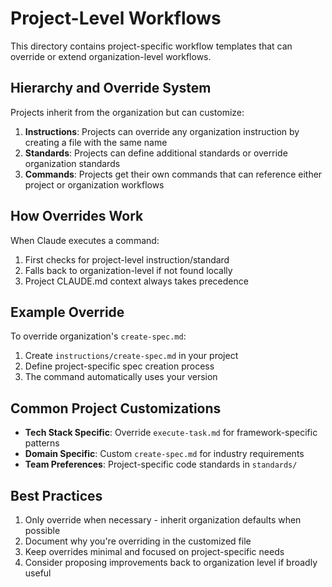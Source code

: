# Project-Level Workflows

This directory contains project-specific workflow templates that can override or extend organization-level workflows.

## Hierarchy and Override System

Projects inherit from the organization but can customize:

1. **Instructions**: Projects can override any organization instruction by creating a file with the same name
2. **Standards**: Projects can define additional standards or override organization standards
3. **Commands**: Projects get their own commands that can reference either project or organization workflows

## How Overrides Work

When Claude executes a command:
1. First checks for project-level instruction/standard
2. Falls back to organization-level if not found locally
3. Project CLAUDE.md context always takes precedence

## Example Override

To override organization's `create-spec.md`:
1. Create `instructions/create-spec.md` in your project
2. Define project-specific spec creation process
3. The command automatically uses your version

## Common Project Customizations

- **Tech Stack Specific**: Override `execute-task.md` for framework-specific patterns
- **Domain Specific**: Custom `create-spec.md` for industry requirements
- **Team Preferences**: Project-specific code standards in `standards/`

## Best Practices

1. Only override when necessary - inherit organization defaults when possible
2. Document why you're overriding in the customized file
3. Keep overrides minimal and focused on project-specific needs
4. Consider proposing improvements back to organization level if broadly useful